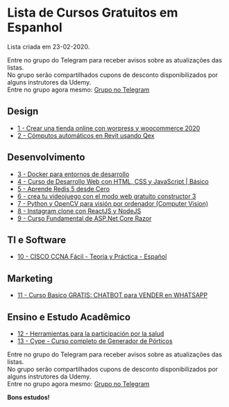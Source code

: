 # Lista de Cursos Gratuitos em Espanhol

Lista criada em 23-02-2020.

Entre no grupo do Telegram para receber avisos sobre as atualizações das listas.  
No grupo serão compartilhados cupons de desconto disponibilizados por alguns instrutores da Udemy.  
Entre no grupo agora mesmo: [Grupo no Telegram](http://bit.ly/2UvKbVX)


## Design
 - [ 1 - Crear una tienda online  con worpress y woocommerce 2020](https://www.udemy.com/course/crear-una-tienda-online-con-worpress-y-woocommerce-2020/?deal_code=UDEAFFVTD220&ranMID=39197&ranEAID=FYTGsFWqJEA&ranSiteID=FYTGsFWqJEA-ru3zxxTKc5sff70WsFQgzw&LSNPUBID=FYTGsFWqJEA)
 - [ 2 - Cómputos automáticos en Revit usando Qex](https://www.udemy.com/course/computos-automaticos-en-revit-usando-qex/?deal_code=UDEAFFVTD220&ranMID=39197&ranEAID=FYTGsFWqJEA&ranSiteID=FYTGsFWqJEA-ru3zxxTKc5sff70WsFQgzw&LSNPUBID=FYTGsFWqJEA)


## Desenvolvimento
 - [ 3 - Docker para entornos de desarrollo](https://www.udemy.com/course/docker-para-entorno-de-desarrollo-web/?deal_code=UDEAFFVTD220&ranMID=39197&ranEAID=FYTGsFWqJEA&ranSiteID=FYTGsFWqJEA-ru3zxxTKc5sff70WsFQgzw&LSNPUBID=FYTGsFWqJEA)
 - [ 4 - Curso de Desarrollo Web con HTML, CSS y JavaScript | Básico](https://www.udemy.com/course/curso-de-desarrollo-web-con-html-css-y-javascript/?deal_code=UDEAFFVTD220&ranMID=39197&ranEAID=FYTGsFWqJEA&ranSiteID=FYTGsFWqJEA-ru3zxxTKc5sff70WsFQgzw&LSNPUBID=FYTGsFWqJEA)
 - [ 5 - Aprende Redis 5 desde Cero](https://www.udemy.com/course/curso-redis-desde-cero-facil-aprender/?deal_code=UDEAFFVTD220&ranMID=39197&ranEAID=FYTGsFWqJEA&ranSiteID=FYTGsFWqJEA-ru3zxxTKc5sff70WsFQgzw&LSNPUBID=FYTGsFWqJEA)
 - [ 6 - crea tu videojuego con el modo web gratuito constructor 3](https://www.udemy.com/course/crea-tu-videojuego-con-el-modo-web-gratuito-constructor-3/?deal_code=UDEAFFVTD220&ranMID=39197&ranEAID=FYTGsFWqJEA&ranSiteID=FYTGsFWqJEA-ru3zxxTKc5sff70WsFQgzw&LSNPUBID=FYTGsFWqJEA)
 - [ 7 - Python y OpenCV para visión por ordenador (Computer Vision)](https://www.udemy.com/course/vision-por-ordenador-python-opencv/?deal_code=UDEAFFVTD220&ranMID=39197&ranEAID=FYTGsFWqJEA&ranSiteID=FYTGsFWqJEA-ru3zxxTKc5sff70WsFQgzw&LSNPUBID=FYTGsFWqJEA)
 - [ 8 - Instagram clone con ReactJS y NodeJS](https://www.udemy.com/course/instagram-clone-con-reactjs-y-nodejs/?deal_code=UDEAFFVTD220&ranMID=39197&ranEAID=FYTGsFWqJEA&ranSiteID=FYTGsFWqJEA-ru3zxxTKc5sff70WsFQgzw&LSNPUBID=FYTGsFWqJEA)
 - [ 9 - Curso Fundamental de ASP.Net Core Razor](https://www.udemy.com/course/curso-aspnet-core-razor/?deal_code=UDEAFFVTD220&ranMID=39197&ranEAID=FYTGsFWqJEA&ranSiteID=FYTGsFWqJEA-ru3zxxTKc5sff70WsFQgzw&LSNPUBID=FYTGsFWqJEA)


## TI e Software
 - [ 10 - CISCO CCNA Fácil - Teoría y Práctica - Español](https://www.udemy.com/course/ccna-facil/?deal_code=UDEAFFVTD220&ranMID=39197&ranEAID=FYTGsFWqJEA&ranSiteID=FYTGsFWqJEA-ru3zxxTKc5sff70WsFQgzw&LSNPUBID=FYTGsFWqJEA)


## Marketing
 - [ 11 - Curso Basico GRATIS: CHATBOT para VENDER en WHATSAPP](https://www.udemy.com/course/chatbot-whatsapp/?deal_code=UDEAFFVTD220&ranMID=39197&ranEAID=FYTGsFWqJEA&ranSiteID=FYTGsFWqJEA-ru3zxxTKc5sff70WsFQgzw&LSNPUBID=FYTGsFWqJEA)


## Ensino e Estudo Acadêmico
 - [ 12 - Herramientas para la participación por la salud](https://www.udemy.com/course/herramientas-para-la-participacion-por-la-salud/?deal_code=UDEAFFVTD220&ranMID=39197&ranEAID=FYTGsFWqJEA&ranSiteID=FYTGsFWqJEA-ru3zxxTKc5sff70WsFQgzw&LSNPUBID=FYTGsFWqJEA)
 - [ 13 - Cype - Curso completo de Generador de Pórticos](https://www.udemy.com/course/cype-curso-completo-de-generador-de-porticos/?deal_code=UDEAFFVTD220&ranMID=39197&ranEAID=FYTGsFWqJEA&ranSiteID=FYTGsFWqJEA-ru3zxxTKc5sff70WsFQgzw&LSNPUBID=FYTGsFWqJEA)


Entre no grupo do Telegram para receber avisos sobre as atualizações das listas.  
No grupo serão compartilhados cupons de desconto disponibilizados por alguns instrutores da Udemy.  
Entre no grupo agora mesmo: [Grupo no Telegram](http://bit.ly/2UvKbVX)


**Bons estudos!**
